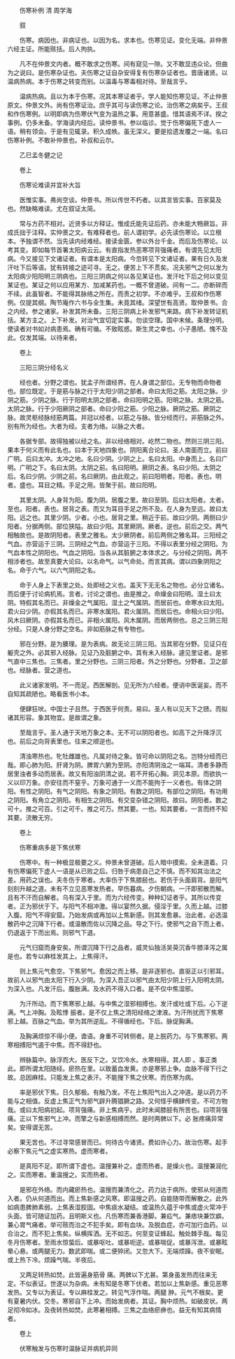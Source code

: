 <!-- { "loadSidebar": true } -->


　　伤寒补例 清 周学海

　　叙

　　伤寒。病因也。非病证也。以因为名。求本也。伤寒见证。变化无端。非仲景六经主证。所能赅括。后人拘执。

　　凡不在仲景文内者。概不敢求之伤寒。间有窥见一隙。又不敢显违众论。但曲为之说曰。是伤寒杂证也。夫伤寒之证自杂安得复有伤寒杂证者也。晋唐诸贤。以温病热病。本于伤寒之转变而别。以温毒与寒毒相对待。至哉言乎。

　　温病热病。且以为本于伤寒。况其本寒证者乎。学人能知伤寒见证。不止仲景原文。仲景文外。尚有伤寒证治。庶乎其可与读伤寒之论。治伤寒之病矣乎。王叔和作伤寒例。以明即病为伤寒伏气变为温热之事。用意甚盛。惜其语焉不详。揆之事例。仍多未备。学海读内经后。读仲景书。参以临诊。觉于伤寒偏死下虚人一语。稍有领会。于是有见辄录。积久成帙。虽无深义。要是拾遗发覆之一端。名曰伤寒补例。不敢补仲景也。补叔和云尔。

　　乙巳孟冬健之记

　　卷上

　　伤寒论难读并宜补大旨

　　医惟实事。弗尚空谈。仲景书。所以传世不朽者。以其言皆实事。百家莫及也。然缺略难读。尤在叙证太简。

　　常与方药不相对。近贤多以方释证。惟成氏能先证后药。亦未能大畅厥旨。非成氏拙于注释。实仲景之文。有难释者也。前人谓初学。必先读伤寒论。以立根本。予独谓不然。当先读内经难经。接读金匮。参以外台千金。而后及伤寒论。以考其变。即如每节首署太阳病云云。有直指发热恶寒项背强痛者。有谓先见太阳病。今又接见下文诸证者。有谓本是太阳病。今忽转见下文诸证者。果有日久及发汗吐下后等语。犹有转接之迹可寻。无之。便苦上下不贯矣。况夫邪气之何以发为太阳病少阳阳明三阴病也。三阳三阴病之何以各见某证也。发汗吐下后之何以变见某证也。某证之何以应用某方、加减某药也。一概不曾道破。间有一二。亦断碎而不续。此虽智者。不能得其脉络之所在。而责之初学。不亦难乎。王叔和作伤寒例。仅提其纲。陶节庵作六书与全生集。未竟其绪。深望世有高贤。取仲景书。合之内经。参之诸家。补发其所未备。三阳三阴病上补发邪气来路。病下补发转证机括。某方主之。上下补发。对治气宜切定实事。勿谈空理。国中末候。条理分明。使读者对书如对病患焉。确有可循。不致眩惑。斯生灵之幸也。小子愚陋。愧不及此。仅发其端。以待来者。

　　卷上

　　三阳三阴分经名义

　　经也者。分野之谓也。犹孟子所谓经界。在人身谓之部位。无专物而命物者也。部位既定。于是筋与脉之行于太阳少阴之部者。命曰太阳之筋。太阳之脉。少阴之筋。少阴之脉。行于阳明太阴之部者。命曰阳明之筋。阳明之脉。太阴之筋。太阴之脉。行于少阳厥阴之部者。命曰少阳之筋。少阳之脉。厥阴之筋。厥阴之脉。故灵枢经脉经筋两篇。并冠以经者。以筋之与脉。皆分经而行。非筋脉之外。别有所为经也。大者为经。支者为络。以脉之大者。

　　各据专部。故得独被以经之名。非以经络相对。屹然二物也。然则三阴三阳。果本于何义而有此名也。曰本于天地四象也。阴阳离合论曰。圣人南面而立。前曰广明。后曰太冲。太冲之地。名曰少阴。少阴之上。名曰太阳。中身而上。名曰广明。广明之下。名曰太阴。太阴之前。名曰阳明。厥阴之表。名曰少阳。太阴之后。名曰少阴。少阴之前。名曰厥阴。由此观之。前曰阳明者。阳者。表也。明者。盛也。耳目之精。手足之用。皆聚于前。故曰阳明。

　　其里太阴。人身背为阳。腹为阴。居腹之里。故曰至阴。后曰太阳者。太者。至也。阳者。表也。居背之表。而又为耳目手足之所不及。在人身为至远。故曰太阳。远之也。其里少阴。少者。小也。居背之里。稍近于前。故曰少阴。两侧曰少阳者。分据两侧。部位狭隘。故曰少阳。其里厥阴。厥者。逆也。前后之交。两气相触故也。是故阴阳者。表里之雅名。太少厥阴者。前后两侧之雅名耳。三阳经之气血。亦营运于三阴。三阴经之气血。亦营运于三阳。不得以表里分经之阴阳。为气血本性之阴阳也。气血之阴阳。当各从其脏腑之本体求之。与分经之阴阳。两不相涉者也。故至真要大论曰。以名命气。以气命处。而言其病。谓以四象阴阳之名。命于六气。以六气阴阳之名。

　　命于人身上下表里之处。处即经之义也。盖天下无无名之物也。必分立诸名。而后便于讨论病机焉。言者。讨论之谓也。由是推之。命燥金曰阳明。湿土曰太阴。特假其名而已。非燥金之气属阳。湿土之气属阴。而居前也。命寒水曰太阳。君火曰少阴。亦假其名而已。非寒水属阳。君火属阴。而居后也。命相火曰少阳。风木曰厥阴。亦假其名而已。非相火属阳。风木属阴。而居两侧也。总之三阴三阳分经。只是人身分野之空名。非如筋脉之有专物也。

　　邪在分野。是为腠理。是为表病。故无论三阴三阳。当其邪在分野。见证只在躯壳之外。必其邪入经脉。见证乃及脏腑之中。其有未入经脉。遽见里证者。是邪气直中三焦也。三焦者。里之分野也。三阴三阳者。外之分野也。分野者。卫之部也。经脉者。营之道也。

　　此义诸家发明。不一而足。西医解剖。见无所为六经者。便诮中医诞妄。而不自知其疏陋也。略看医书小本。

　　便肆狂吠。中国士子且然。于西医乎何责。易曰。圣人有以见天下之赜。而拟诸其形容。象其物宜。是故谓之象。

　　至哉言乎。圣人通于天地万象之本。无不可以阴阳者也。如高下之升降浮沉也。前后之向背表里也。往来之顺逆也。

　　清浊寒热也。牝牡雌雄也。凡属对待之象。皆可命以阴阳之名。岂特分经而已哉。即心肺为阳。肝肾为阴。脾胃六腑为至阴。亦阳清阴浊之一端耳。清者多静而居里浊者多动而居表。故又有阳浊阴清之说。若不开拓心胸。洞见本原。而欲执一义以印万象。亦安往而不窒乎。万象可通于一义而不能拘于一义者也。有体之阴阳。有性之阴阳。有气之阴阳。有象之阴阳。有数之阴阳。有部位之阴阳。有功用之阴阳。有角立之阴阳。有相生之阴阳。有交变杂错之阴阳。故曰。阴阳者。数之可十。推之可百。引之可千。推之可万。然其要。一也。知其要者。一言而终不知其要。流散无穷。

　　卷上

　　伤寒重病多是下焦伏寒

　　伤寒中。有一种极显极要之义。仲景未曾道破。后人暗中摸索。全未道着。只有伤寒偏死下虚人一语是从已败之后。归咎于病患自己之不慎。而不知其治法之差。用药之误也。夫冬伤于寒者。大率伤于下焦膝胫也。若伤于头面肩背。是阳气刻刻升越之道。未有不立见恶寒发热者。早伤暮病。夕伤朝病。一汗即邪散而解。且有不汗而自解者。乌有深入于里。而为六经传变。种种幻证者乎。其所以传变者。正为邪伏于下。与阳气不相冲激。得以宴然久据。侵淫于里。久而上越。过膝入腹。阳气不得安窟。乃始发病或再加以上焦新感。则其发愈暴。治此者。必选温散药中之沉降下行者。或温散而佐以沉降之品。导之下行。使邪气之自下而上者。仍退返于下而出焉。则邪气下退。

　　元气归窟而身安矣。所谓沉降下行之品者。威灵仙独活吴萸沉香牛膝泽泻之属是也。若专以麻桂发其上。上焦得汗。

　　则上焦元气愈空。下焦邪气。愈因之而上移。是非逐邪也。直驱正以引邪耳。故前人以邪气由太阳下行入少阴。为深入吾正以邪气由太阳少阴上行入阳明太阴。为深入也。凡发汗后。腹胀满。及水药不得入口者。是不仅中焦湿邪。

　　为汗所动。而下焦寒邪上越。与中焦之湿邪相搏也。发汗或吐或下后。心下逆满。气上冲胸。及眩悸 振者。是不仅上焦之清阳经络之津液。为汗所扰而下焦寒邪上越。百脉之气血。举为其所逆乱。不得循经也。下后。脉促胸满。

　　及胸满烦惊不得小便。谵语。身重不可转侧者。是上脘药力。与下焦寒邪。两寒相搏阳气遏于中焦。而不得舒也。

　　辨脉篇中。脉浮而大。医反下之。又饮冷水。水寒相得。其人即 。事正类此。即所谓太阳随经。瘀热在里。以致蓄血发黄。亦是寒邪上争。血脉不得下行之故。总因麻桂。只能发上焦之表汗。不能搜下焦之伏寒。而伤寒为病。

　　率是邪伏下焦。日久郁极。有触乃发。不在上焦阳气出入之冲道。是以药力不能与之相值。反虚上焦正气为邪气辟升腾猖獗之路。又何怪乎横肆传变。不可方物哉。或曰太阳病初起。项背强痛。非上焦病乎。此时未闻膝胫有所苦也。曰项背强痛。正以下焦邪气上冲。而擎之与新感相搏而然。是时两髀以下。必 胀疼痛异常矣。安得谓无苦。

　　果无苦也。不过寻常感冒而已。何待古今诸贤。费如许心力。故治伤寒。起手必察下焦元气之虚实寒热。虚而寒者。

　　是真阳不足。即所谓下虚也。温搜兼补之。虚而热者。是燥火也。温搜兼润化之。实而寒者。重温搜之。实而热者。

　　是邪在外络。而内藏瘀热也。温搜而兼清化之。药力达于病所。使邪从何道而入者。仍从何道而出。而上焦新感之风寒。即温搜之药。自能随带而解散之。此外如病患脾肺素弱。上焦表湿胶固。中焦痰水凝结。或温热久蕴于中焦或虚火常冲于头面。皆可随证加药。且明斯义也。凡伤寒而兼香港脚。兼疝气。兼痞块兼饮癖。兼心胃气痛者。举可赅而治之不犯手矣。即有血块。及脱血症。亦可加行血药。以合治之。而不犯上焦矣。纵横挥洒。无不如志。何至变证蜂起。触处棘手哉。每见冬月伤寒者。至雨水惊蛰后。或暴呕吐。或暴呃逆。或暴喘促。或暴泻泄。或暴眩晕心悬。或两腿无力。数武即喘。或二便猝闭。又忽大下。无端烦躁。夜不安眠。或上热下冷。烦躁气喘。半夜后。

　　又两足转热如焚。此皆遍身筋骨 痛。两髀以下尤甚。第身虽发热而往来无定。不似表证。世遂以为杂病。未有知是冬寒下伏者。若加以上焦新感。重见恶寒发热。又专以为表证。专以麻桂发之。转见气浮作喘。两腿 肿。元气不根矣。更有夏暑内伏。交冬。寒邪自下上冲。而始发病者。其证。胸中烦热。如破皮状。两足彻冷如冰。及夜转热如焚。此寒暑相搏。三焦之血络瘀痹也。益无有知其病情者。

　　卷上

　　伏寒触发与伤寒时温脉证并病机异同

